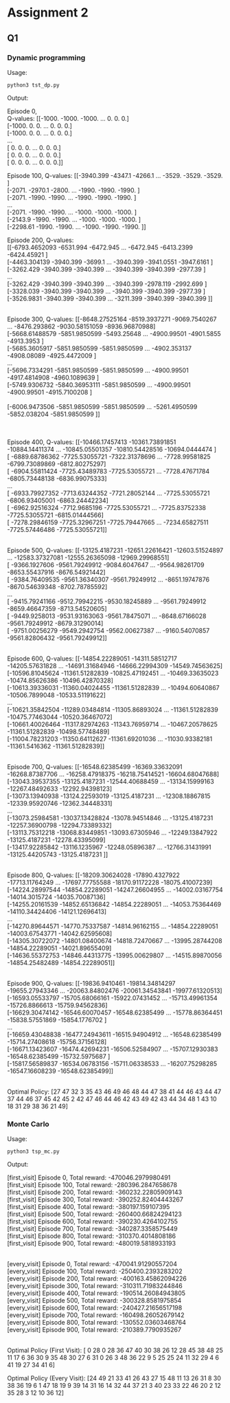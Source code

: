 # Assignment 2

## Q1

### Dynamic programming

Usage: 

    python3 tst_dp.py

Output:

Episode 0, </br>
Q-values: [[-1000. -1000. -1000. ...     0.     0.     0.] </br>
 [-1000.     0.     0. ...     0.     0.     0.] </br>
 [-1000.     0.     0. ...     0.     0.     0.] </br>
 ... </br>
 [    0.     0.     0. ...     0.     0.     0.] </br>
 [    0.     0.     0. ...     0.     0.     0.] </br>
 [    0.     0.     0. ...     0.     0.     0.]] </br>
 
Episode 100, Q-values: [[-3940.399 -4347.1   -4266.1   ... -3529.    -3529.    -3529.   ] </br>
 [-2071.    -2970.1   -2800.    ... -1990.    -1990.    -1990.   ] </br>
 [-2071.    -1990.    -1990.    ... -1990.    -1990.    -1990.   ] </br>
 ... </br>
 [-2071.    -1990.    -1990.    ... -1000.    -1000.    -1000.   ] </br>
 [-2143.9   -1990.    -1990.    ... -1000.    -1000.    -1000.   ] </br>
 [-2298.61  -1990.    -1990.    ... -1090.    -1990.    -1990.   ]] </br>
 
Episode 200, Q-values: 
 </br>[[-6793.4652093 -6531.994     -6472.945     ... -6472.945  -6413.2399    -6424.45921  ]
  </br>[-4463.304139  -3940.399     -3699.1       ... -3940.399  -3941.0551    -3947.6161   ]
  </br>[-3262.429     -3940.399     -3940.399     ... -3940.399  -3940.399     -2977.39     ]
</br> ...
  </br>[-3262.429     -3940.399     -3940.399     ... -3940.399  -2978.119     -2992.699    ]
</br> [-3328.039     -3940.399     -3940.399     ... -3940.399  -3940.399     -2977.39     ]
</br> [-3526.9831    -3940.399     -3940.399     ... -3211.399  -3940.399     -3940.399    ]]

</br>Episode 300, Q-values: [[-8648.27525164 -8519.3937271  -9069.7540267  ... -8476.293862  -9030.58151059 -8936.96870988]
</br> [-5668.61488579 -5851.9850599  -5493.25648    ... -4900.99501  -4901.5855     -4913.3953    ]
</br> [-5685.3605917  -5851.9850599  -5851.9850599  ... -4902.353137  -4908.08089    -4925.4472009 ]
</br> ...
</br> [-5696.7334291  -5851.9850599  -5851.9850599  ... -4900.99501  -4917.4814908  -4960.1089639 ]
</br> [-5749.9306732  -5840.36953111 -5851.9850599  ... -4900.99501  -4900.99501    -4915.7100208 ]
</br></br> [-6006.9473506  -5851.9850599  -5851.9850599  ... -5261.4950599  -5852.038204   -5851.9850599 ]]

</br></br>Episode 400, Q-values: [[-10466.17457413 -10361.73891851 -10884.14411374 ... -10845.05501357  -10810.54428516 -10694.0444474 ]
</br> [ -6889.68786362  -7725.53055721  -7322.31378696 ...  -7728.99581825   -6799.73089869  -6812.80275297]
</br> [ -6904.55811424  -7725.43489783  -7725.53055721 ...  -7728.47671784   -6805.73448138  -6836.99075333]
</br> ...
</br> [ -6933.79927352  -7713.63244352  -7721.28052144 ...  -7725.53055721   -6806.93405001  -6863.24442234]
</br> [ -6962.92516324  -7712.9685196   -7725.53055721 ...  -7725.83752338   -7725.53055721  -6815.01444566]
</br> [ -7278.29846159  -7725.32967251  -7725.79447665 ...  -7234.65827511   -7725.57446486  -7725.53055721]]

</br>Episode 500, Q-values: [[-13125.4187231  -12651.22616421 -12603.51524897 ... -12583.37327081  -12555.26365098 -12969.29968551]
</br> [ -9366.1927606   -9561.79249912  -9084.6047647  ...  -9564.98261709   -8653.55437916  -8676.54921442]
</br> [ -9384.76409535  -9561.36340307  -9561.79249912 ...  -8651.19747876   -8670.54639348  -8702.78785592]
</br> ...
</br> [ -9415.79241166  -9512.79942215  -9530.18245889 ...  -9561.79249912   -8659.46647359  -8713.54520605]
</br> [ -9449.9258013   -9531.93163063  -9561.78475071 ...  -8648.67166028   -9561.79249912  -8679.31290014]
</br> [ -9751.00256279  -9549.2942754   -9562.00627387 ...  -9160.54070857   -9561.82806432  -9561.79249912]]

</br>Episode 600, Q-values: [[-14854.22289051 -14311.58512717 -14205.57631828 ... -14691.31684946  -14666.22994309 -14549.74563625]
</br> [-10596.81045624 -11361.51282839 -10825.47192451 ... -10469.33635023  -10474.85626386 -10496.42870328]
</br> [-10613.39336031 -11360.04024455 -11361.51282839 ... -10494.60640867  -10506.7899048  -10533.51191622]
</br> ...
</br> [-10621.35842504 -11289.03484814 -11305.86893024 ... -11361.51282839  -10475.77463044 -10520.36467072]
</br> [-10661.40026464 -11317.82974263 -11343.76959714 ... -10467.20578625  -11361.51282839 -10498.57748489]
</br> [-11004.78231203 -11350.64112627 -11361.69201036 ... -11030.93382181  -11361.5416362  -11361.51282839]]

</br>Episode 700, Q-values: [[-16548.62385499 -16369.33632091 -16268.87387706 ... -16258.47918375  -16218.75414521 -16604.68047688]
</br> [-13043.39537355 -13125.4187231  -12544.40688459 ... -13134.15999163  -12267.48492633 -12292.94398123]
</br> [-13073.13940938 -13124.22593019 -13125.4187231  ... -12308.18867815  -12339.95920746 -12362.34448331]
</br> ...
</br> [-13073.25984581 -13037.13428824 -13078.94514846 ... -13125.4187231  -12257.36900798 -12294.73389332]
</br> [-13113.75312218 -13068.83449851 -13093.67305946 ... -12249.13847922  -13125.4187231  -12278.43395099]
</br> [-13417.92285842 -13116.1235967  -12248.05896387 ... -12766.31431991  -13125.44205743 -13125.4187231 ]]

</br>Episode 800, Q-values: [[-18209.30624028 -17890.4327922  -17713.11764249 ... -17697.77755588  -18170.91172228 -18075.41007239]
</br> [-14224.28997544 -14854.22289051 -14247.26604955 ... -14002.03167754  -14014.3015724  -14035.70087136]
</br> [-14255.20161539 -14852.65136842 -14854.22289051 ... -14053.75364469  -14110.34424406 -14121.12696413]
</br> ...
</br> [-14270.89644571 -14770.75337587 -14814.96162155 ... -14854.22289051  -14003.67543771 -14042.62595608]
</br> [-14305.30722072 -14801.08400674 -14818.72470667 ... -13995.28744208  -14854.22289051 -14021.89655409]
</br> [-14636.55372753 -14846.44313775 -13995.00629807 ... -14515.89870056  -14854.25482489 -14854.22289051]]

</br>Episode 900, Q-values: [[-19836.9410461  -19814.34814297 -19655.27943346 ... -20063.84802476  -20061.34543841 -19977.61320513]
</br> [-16593.05533797 -15705.68066161 -15922.07431452 ... -15713.49961354  -15726.8866613  -15759.94562836]
</br> [-16629.30474142 -16546.60070457 -16548.62385499 ... -15778.86364451  -15838.57551869 -15854.1776702 ]
</br> ...
</br> [-16659.43048838 -16477.24943611 -16515.94904912 ... -16548.62385499  -15714.27408618 -15756.37156128]
</br> [-16671.13423607 -16474.42694231 -16506.52584907 ... -15707.12930383  -16548.62385499 -15732.5975687 ]
</br> [-15817.56589837 -16534.06783156 -15711.06338533 ... -16207.75298285  -16547.16608239 -16548.62385499]]

</br>Optimal Policy: [27 47 32  3 35 43 46 49 46 48 44 47 38 41 44 46 43 44 47 37 44 46 37 45 42 45 2 42 47 46 44 46 42 43 49 42 43 44 34 48  1 43 10 18 31 29 38 36 21 49]

### Monte Carlo

Usage:

    python3 tsp_mc.py

Output:

[first_visit] Episode 0, Total reward: -470046.2979980491
</br>[first_visit] Episode 100, Total reward: -280396.2847658678
</br>[first_visit] Episode 200, Total reward: -360232.22805909143
</br>[first_visit] Episode 300, Total reward: -390252.82404443267
</br>[first_visit] Episode 400, Total reward: -380197.159107395
</br>[first_visit] Episode 500, Total reward: -260400.66824294123
</br>[first_visit] Episode 600, Total reward: -390230.4264102755
</br>[first_visit] Episode 700, Total reward: -340287.3358575449
</br>[first_visit] Episode 800, Total reward: -310370.4014808186
</br>[first_visit] Episode 900, Total reward: -480019.5818933193

</br>[every_visit] Episode 0, Total reward: -470041.91290557204
</br>[every_visit] Episode 100, Total reward: -250400.2393283202
</br>[every_visit] Episode 200, Total reward: -400163.45862094226
</br>[every_visit] Episode 300, Total reward: -310311.71983244846
</br>[every_visit] Episode 400, Total reward: -190514.26084943805
</br>[every_visit] Episode 500, Total reward: -300328.8581975854
</br>[every_visit] Episode 600, Total reward: -240427.21656517198
</br>[every_visit] Episode 700, Total reward: -160498.26052679142
</br>[every_visit] Episode 800, Total reward: -130552.03603468764
</br>[every_visit] Episode 900, Total reward: -210389.7790935267

</br>Optimal Policy (First Visit): [ 0 28  0 28 36 47 40 30 38 26 12 28 45 38 48 25 11 17  6 36 30 9 35 48 30 27  6 31  0 26  3 48 36 22  9  5 25 25 24 11 32 29  4  6 41 19 27 34 41  6]

Optimal Policy (Every Visit): [24 49 21 33 41 26 43 27 15 48 11 13 26 31  8 30 38 36 19  6  1 47 18 19 9 39 14 31 16 14 32 44 37 21  3 40 23 33 22 46 20  2 12 35 28  3 12 10 36 12]

